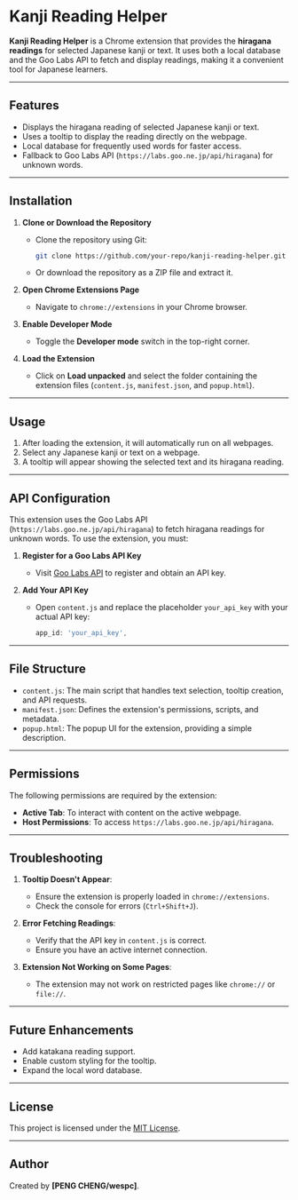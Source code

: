 # Kanji Reading Helper

**Kanji Reading Helper** is a Chrome extension that provides the **hiragana readings** for selected Japanese kanji or text. It uses both a local database and the Goo Labs API to fetch and display readings, making it a convenient tool for Japanese learners.

---

## Features

- Displays the hiragana reading of selected Japanese kanji or text.
- Uses a tooltip to display the reading directly on the webpage.
- Local database for frequently used words for faster access.
- Fallback to Goo Labs API (`https://labs.goo.ne.jp/api/hiragana`) for unknown words.

---

## Installation

1. **Clone or Download the Repository**
   - Clone the repository using Git:
     ```bash
     git clone https://github.com/your-repo/kanji-reading-helper.git
     ```
   - Or download the repository as a ZIP file and extract it.

2. **Open Chrome Extensions Page**
   - Navigate to `chrome://extensions` in your Chrome browser.

3. **Enable Developer Mode**
   - Toggle the **Developer mode** switch in the top-right corner.

4. **Load the Extension**
   - Click on **Load unpacked** and select the folder containing the extension files (`content.js`, `manifest.json`, and `popup.html`).

---

## Usage

1. After loading the extension, it will automatically run on all webpages.
2. Select any Japanese kanji or text on a webpage.
3. A tooltip will appear showing the selected text and its hiragana reading.

---

## API Configuration

This extension uses the Goo Labs API (`https://labs.goo.ne.jp/api/hiragana`) to fetch hiragana readings for unknown words. To use the extension, you must:

1. **Register for a Goo Labs API Key**
   - Visit [Goo Labs API](https://labs.goo.ne.jp/api/) to register and obtain an API key.

2. **Add Your API Key**
   - Open `content.js` and replace the placeholder `your_api_key` with your actual API key:
     ```js
     app_id: 'your_api_key',
     ```

---

## File Structure

- `content.js`: The main script that handles text selection, tooltip creation, and API requests.
- `manifest.json`: Defines the extension's permissions, scripts, and metadata.
- `popup.html`: The popup UI for the extension, providing a simple description.

---

## Permissions

The following permissions are required by the extension:

- **Active Tab**: To interact with content on the active webpage.
- **Host Permissions**: To access `https://labs.goo.ne.jp/api/hiragana`.

---

## Troubleshooting

1. **Tooltip Doesn't Appear**:
   - Ensure the extension is properly loaded in `chrome://extensions`.
   - Check the console for errors (`Ctrl+Shift+J`).

2. **Error Fetching Readings**:
   - Verify that the API key in `content.js` is correct.
   - Ensure you have an active internet connection.

3. **Extension Not Working on Some Pages**:
   - The extension may not work on restricted pages like `chrome://` or `file://`.

---

## Future Enhancements

- Add katakana reading support.
- Enable custom styling for the tooltip.
- Expand the local word database.

---

## License

This project is licensed under the [MIT License](LICENSE).

---

## Author

Created by **[PENG CHENG/wespc]**.
